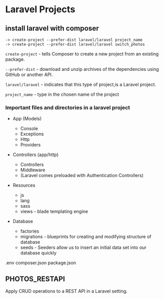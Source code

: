 
# Laravel Projects 

##  install laravel  with composer


    -> create-project --prefer-dist laravel/laravel project_name
    -> create-project --prefer-dist laravel/laravel switch_photos

```create-project``` - tells Composer to create a new project from an existing package.

```--prefer-dist``` - download and unzip archives of the dependencies using GitHub or another API.

```laravel/laravel``` - indicates that this type of project,is a Laravel project.

```project_name``` - type in the chosen name of the project


### Important files and directories in a laravel project

+ App (Models)
  + Console
  + Exceptions
  + Http
  + Providers

+ Controllers  (app/http)
  + Controllers
  + Middleware
  + (Laravel comes preloaded with Authentication Controllers)

+ Resources
  + js
  + lang
  + sass
  + views - blade templating engine

+ Database
  + factories
  + migrations  - blueprints for creating and modifying structure of database
  + seeds - Seeders allow us to insert an initial data set into our database quickly


.env
composer.json
package.json

## PHOTOS_RESTAPI

Apply CRUD operations to a REST API in a Laravel setting.
